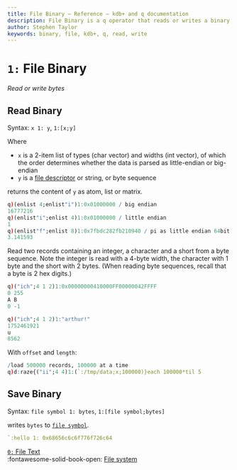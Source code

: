```yaml
---
title: File Binary – Reference – kdb+ and q documentation
description: File Binary is a q operator that reads or writes a binary file.
author: Stephen Taylor
keywords: binary, file, kdb+, q, read, write
---
```

# `1:` File Binary 

_Read or write bytes_






## Read Binary

Syntax: `x 1: y`, `1:[x;y]`

Where 

-   `x` is a 2-item list of types (char vector) and widths (int vector), of which the order determines whether the data is parsed as little-endian or big-endian
-   `y` is a [file descriptor](../basics/glossary.md#file-descriptor) or string, or byte sequence

returns the content of `y` as atom, list or matrix.

```q
q)(enlist 4;enlist"i")1:0x01000000 / big endian
16777216
q)(enlist"i";enlist 4)1:0x01000000 / little endian
1
q)(enlist"f";enlist 8)1:0x7fbdc282fb210940 / pi as little endian 64bit float
3.141593
```

Read two records containing an integer, a character and a short from a byte sequence. Note the integer is read with a 4-byte width, the character with 1 byte and the short with 2 bytes. (When reading byte sequences, recall that a byte is 2 hex digits.)

```q
q)("ich";4 1 2)1:0x00000000410000FF00000042FFFF
0 255
A B
0 -1

q)("ich";4 1 2)1:"arthur!"
1752461921
u
8562
```

With `offset` and `length`:

```q
/load 500000 records, 100000 at a time
q)d:raze{("ii";4 4)1:(`:/tmp/data;x;100000)}each 100000*til 5
```


## Save Binary

Syntax: `file symbol 1: bytes`, `1:[file symbol;bytes]`

writes `bytes` to [`file symbol`](../basics/glossary.md#file-symbol).

```q
`:hello 1: 0x68656c6c6f776f726c64
```


<i class="far fa-hand-point-right"></i>
[`0:` File Text](file-text.md)<br>
:fontawesome-solid-book-open:
[File system](../basics/files.md)
